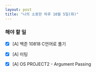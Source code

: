 ```yaml
---
layout: post
title: "나의 소중한 하루 10월 5일(화)"
---
```


### 해야 할 일

- [x] [A] 백준 10818 C언어로 풀기

- [x] [A] 미팅

- [x] [A] OS PROJECT2 - Argument Passing

  

